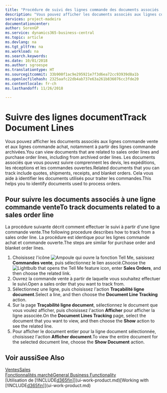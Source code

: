 ```yaml
---
title: "Procédure de suivi des lignes commande des documents associés | Microsoft Docs"
description: "Vous pouvez afficher les documents associés aux lignes commande vente et aux lignes commande achat, notamment à partir des lignes commande archivées. Les documents associés que vous pouvez suivre comprennent les devis, les expéditions, les réceptions et les commandes ouvertes. Cela vous aide à identifier les documents utilisés pour traiter les commandes."
services: project-madeira
documentationcenter: 
author: SorenGP
ms.service: dynamics365-business-central
ms.topic: article
ms.devlang: na
ms.tgt_pltfrm: na
ms.workload: na
ms.search.keywords: 
ms.date: 10/01/2018
ms.author: sgroespe
ms.translationtype: HT
ms.sourcegitcommit: 33b900f1ac9e295921e7f3d6ea72cc93939d8a1b
ms.openlocfilehash: 2325aafc22db4ab737e63a261b836076cc3fde20
ms.contentlocale: fr-ch
ms.lasthandoff: 11/26/2018

---
```

# <a name="track-document-lines"></a><span data-ttu-id="b70f5-105">Suivre des lignes document</span><span class="sxs-lookup"><span data-stu-id="b70f5-105">Track Document Lines</span></span>
<span data-ttu-id="b70f5-106">Vous pouvez afficher les documents associés aux lignes commande vente et aux lignes commande achat, notamment à partir des lignes commande archivées.</span><span class="sxs-lookup"><span data-stu-id="b70f5-106">You can view documents that are related to sales order lines and purchase order lines, including from archived order lines.</span></span> <span data-ttu-id="b70f5-107">Les documents associés que vous pouvez suivre comprennent les devis, les expéditions, les réceptions et les commandes ouvertes.</span><span class="sxs-lookup"><span data-stu-id="b70f5-107">Related documents that you can track include quotes, shipments, receipts, and blanket orders.</span></span> <span data-ttu-id="b70f5-108">Cela vous aide à identifier les documents utilisés pour traiter les commandes.</span><span class="sxs-lookup"><span data-stu-id="b70f5-108">This helps you to identify documents used to process orders.</span></span>  

## <a name="to-track-documents-related-to-a-sales-order-line"></a><span data-ttu-id="b70f5-109">Pour suivre les documents associés à une ligne commande vente</span><span class="sxs-lookup"><span data-stu-id="b70f5-109">To track documents related to a sales order line</span></span>
<span data-ttu-id="b70f5-110">La procédure suivante décrit comment effectuer le suivi à partir d'une ligne commande vente.</span><span class="sxs-lookup"><span data-stu-id="b70f5-110">The following procedure describes how to track from a sales order line.</span></span> <span data-ttu-id="b70f5-111">La procédure est identique pour les lignes commande achat et commande ouverte.</span><span class="sxs-lookup"><span data-stu-id="b70f5-111">The steps are similar for purchase order and blanket order lines.</span></span>

1.  <span data-ttu-id="b70f5-112">Choisissez l'icône ![Ampoule qui ouvre la fonction Tell Me](media/ui-search/search_small.png "Dites-moi ce que vous voulez faire"), saisissez **Commandes vente**, puis sélectionnez le lien associé.</span><span class="sxs-lookup"><span data-stu-id="b70f5-112">Choose the ![Lightbulb that opens the Tell Me feature](media/ui-search/search_small.png "Tell me what you want to do") icon, enter **Sales Orders**, and then choose the related link.</span></span>  
2.  <span data-ttu-id="b70f5-113">Ouvrez la commande vente à partir de laquelle vous souhaitez effectuer le suivi.</span><span class="sxs-lookup"><span data-stu-id="b70f5-113">Open a sales order that you want to track from.</span></span>  
3.  <span data-ttu-id="b70f5-114">Sélectionnez une ligne, puis choisissez l'action **Traçabilité ligne document**.</span><span class="sxs-lookup"><span data-stu-id="b70f5-114">Select a line, and then choose the **Document Line Tracking** action.</span></span>
4. <span data-ttu-id="b70f5-115">Sur la page **Traçabilité ligne document**, sélectionnez le document que vous voulez afficher, puis choisissez l'action **Afficher** pour afficher la ligne associée.</span><span class="sxs-lookup"><span data-stu-id="b70f5-115">On the **Document Lines Tracking** page, select the document that you want to view, and then choose the **Show** action to see the related line.</span></span>
5. <span data-ttu-id="b70f5-116">Pour afficher le document entier pour la ligne document sélectionnée, choisissez l'action **Afficher document**.</span><span class="sxs-lookup"><span data-stu-id="b70f5-116">To view the entire document for the selected document line, choose the **Show Document** action.</span></span>

## <a name="see-also"></a><span data-ttu-id="b70f5-117">Voir aussi</span><span class="sxs-lookup"><span data-stu-id="b70f5-117">See Also</span></span>
[<span data-ttu-id="b70f5-118">Ventes</span><span class="sxs-lookup"><span data-stu-id="b70f5-118">Sales</span></span>](sales-manage-sales.md)  
[<span data-ttu-id="b70f5-119">Fonctionnalités marché</span><span class="sxs-lookup"><span data-stu-id="b70f5-119">General Business Functionality</span></span>](ui-across-business-areas.md)  
<span data-ttu-id="b70f5-120">[Utilisation de [!INCLUDE[d365fin](includes/d365fin_md.md)]](ui-work-product.md)</span><span class="sxs-lookup"><span data-stu-id="b70f5-120">[Working with [!INCLUDE[d365fin](includes/d365fin_md.md)]](ui-work-product.md)</span></span>

